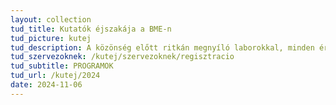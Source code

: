```yaml
---
layout: collection
tud_title: Kutatók éjszakája a BME-n
tud_picture: kutej
tud_description: A közönség előtt ritkán megnyíló laborokkal, minden érzéket megmozgató interaktív bemutatókkal, történelmi kulisszákkal és a holnap műszaki témáival várja idén is a tudomány iránt érdeklődőket a Műegyetem a Kutatók Éjszakáján.
tud_szervezoknek: /kutej/szervezoknek/regisztracio
tud_subtitle: PROGRAMOK
tud_url: /kutej/2024
date: 2024-11-06
---
```

